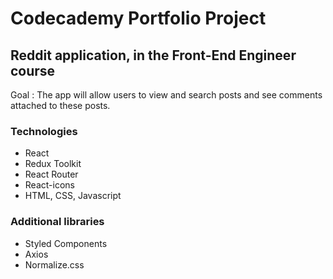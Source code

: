 # Codecademy Portfolio Project

## Reddit application, in the Front-End Engineer course

Goal : The app will allow users to view and search posts and see comments attached to these posts.

### Technologies

- React
- Redux Toolkit
- React Router
- React-icons
- HTML, CSS, Javascript

### Additional libraries

- Styled Components
- Axios
- Normalize.css
